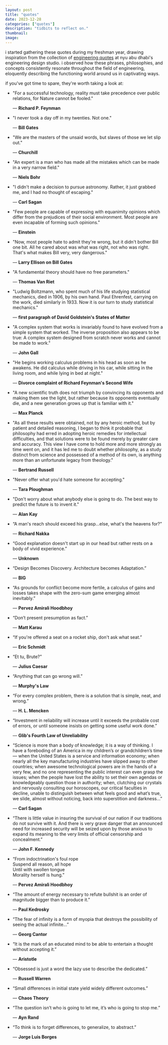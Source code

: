 ```yaml
---
layout: post
title: "quotes"
date: 2023-12-28
categories: ["quotes"]
description: "tidbits to reflect on."
thumbnail: 
image: 
---
```


i started gathering these quotes during my freshman year, drawing inspiration from the collection of [engineering quotes](https://nyuad.io/en/resources/engineering-quotes) at nyu abu dhabi's engineering design studio. i observed how these phrases, philosophies, and concepts consistently resonate throughout the field of engineering, eloquently describing the functioning world around us in captivating ways.

if you've got time to spare, they're worth taking a look at:

- "For a successful technology, reality must take precedence over public relations, for Nature cannot be fooled."

	— **Richard P. Feynman**

- "I never took a day off in my twenties. Not one."
  
  — **Bill Gates**

- "We are the masters of the unsaid words, but slaves of those we let slip out."
  
  — **Churchill**


- "An expert is a man who has made all the mistakes which can be made in a very narrow field."
  
  — **Niels Bohr**

- "I didn't make a decision to pursue astronomy. Rather, it just grabbed me, and I had no thought of escaping."
  
  — **Carl Sagan**

- "Few people are capable of expressing with equanimity opinions which differ from the prejudices of their social environment. Most people are even incapable of forming such opinions."
  
  — **Einstein**

- "Now, most people hate to admit they're wrong, but it didn't bother Bill one bit. All he cared about was what was right, not who was right. That's what makes Bill very, very dangerous."
  
  — **Larry Ellison on Bill Gates**

- "A fundamental theory should have no free parameters."
  
  — **Thomas Van Riet**

- "Ludwig Boltzmann, who spent much of his life studying statistical mechanics, died in 1906, by his own hand. Paul Ehrenfest, carrying on the work, died similarly in 1933. Now it is our turn to study statistical mechanics."
  
  — **first paragraph of David Goldstein's States of Matter**

- "A complex system that works is invariably found to have evolved from a simple system that worked. The inverse proposition also appears to be true: A complex system designed from scratch never works and cannot be made to work."

  — **John Gall**

- "He begins working calculus problems in his head as soon as he awakens. He did calculus while driving in his car, while sitting in the living room, and while lying in bed at night."
  
  — **Divorce complaint of Richard Feynman's Second Wife**

- "A new scientific truth does not triumph by convincing its opponents and making them see the light, but rather because its opponents eventually die, and a new generation grows up that is familiar with it."
  
  — **Max Planck**

- "As all these results were obtained, not by any heroic method, but by patient and detailed reasoning, I began to think it probable that philosophy had erred in adopting heroic remedies for intellectual difficulties, and that solutions were to be found merely by greater care and accuracy. This view I have come to hold more and more strongly as time went on, and it has led me to doubt whether philosophy, as a study distinct from science and possessed of a method of its own, is anything more than an unfortunate legacy from theology."
  
  — **Bertrand Russell**

- "Never offer what you'd hate someone for accepting."
  
  — **Tara Ploughman**

- "Don't worry about what anybody else is going to do. The best way to predict the future is to invent it."
  
  — **Alan Kay**

- “A man's reach should exceed his grasp...else, what's the heavens for?”
  
  — **Richard Nakka**

- “Good explanation doesn't start up in our head but rather rests on a body of vivid experience.”
  
  — **Unknown**

- “Design Becomes Discovery. Architecture becomes Adaptation.”
  
  — **BIG**

- “As grounds for conflict become more fertile, a calculus of gains and losses takes shape with the zero-sum game emerging almost inevitably.”
  
  — **Pervez Amirali Hoodbhoy**

- “Don’t present presumption as fact.”
  
  — **Matt Karau**

- “If you're offered a seat on a rocket ship, don't ask what seat.”
  
  — **Eric Schmidt**

- “Et tu, Brute?”
  
  — **Julius Caesar**

- “Anything that can go wrong will.”
  
  — **Murphy's Law**

- “For every complex problem, there is a solution that is simple, neat, and wrong.”
  
  — **H. L. Mencken**

- “Investment in reliability will increase until it exceeds the probable cost of errors, or until someone insists on getting some useful work done.”
  
  — **Glib's Fourth Law of Unreliability**

- “Science is more than a body of knowledge; it is a way of thinking. I have a foreboding of an America in my children’s or grandchildren’s time — when the United States is a service and information economy; when nearly all the key manufacturing industries have slipped away to other countries; when awesome technological powers are in the hands of a very few, and no one representing the public interest can even grasp the issues; when the people have lost the ability to set their own agendas or knowledgeably question those in authority; when, clutching our crystals and nervously consulting our horoscopes, our critical faculties in decline, unable to distinguish between what feels good and what’s true, we slide, almost without noticing, back into superstition and darkness...”
  
  — **Carl Sagan**

- “There is little value in insuring the survival of our nation if our traditions do not survive with it. And there is very grave danger that an announced need for increased security will be seized upon by those anxious to expand its meaning to the very limits of official censorship and concealment.”
  
  — **John F. Kennedy**

- “From indoctrination's foul rope  
  Suspend all reason, all hope  
  Until with swollen tongue  
  Morality herself is hung.”
  
  — **Pervez Amirali Hoodbhoy**

- “The amount of energy necessary to refute bullshit is an order of magnitude bigger than to produce it.”
  
  — **Paul Kedrosky**

- “The fear of infinity is a form of myopia that destroys the possibility of seeing the actual infinite...”
  
  — **Georg Cantor**

- “It is the mark of an educated mind to be able to entertain a thought without accepting it.”
  
  — **Aristotle**

- “Obsessed is just a word the lazy use to describe the dedicated.”
  
  — **Russell Warren**

- “Small differences in initial state yield widely different outcomes.”
  
  — **Chaos Theory**

- “The question isn’t who is going to let me, it’s who is going to stop me.”
  
  — **Ayn Rand**

- “To think is to forget differences, to generalize, to abstract.”

  — **Jorge Luis Borges**